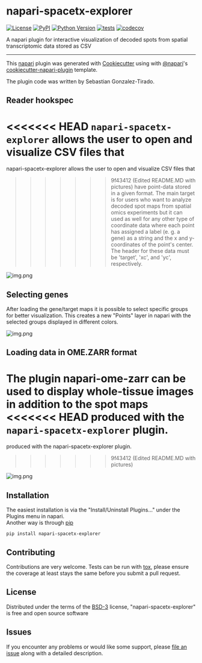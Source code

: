 # napari-spacetx-explorer

[![License](https://img.shields.io/pypi/l/napari-spacetx-explorer.svg?color=green)](https://github.com/sebgoti/napari-spacetx-explorer/raw/master/LICENSE)
[![PyPI](https://img.shields.io/pypi/v/napari-spacetx-explorer.svg?color=green)](https://pypi.org/project/napari-spacetx-explorer)
[![Python Version](https://img.shields.io/pypi/pyversions/napari-spacetx-explorer.svg?color=green)](https://python.org)
[![tests](https://github.com/sebgoti/napari-spacetx-explorer/workflows/tests/badge.svg)](https://github.com/sebgoti/napari-spacetx-explorer/actions)
[![codecov](https://codecov.io/gh/sebgoti/napari-spacetx-explorer/branch/master/graph/badge.svg)](https://codecov.io/gh/sebgoti/napari-spacetx-explorer)

A napari plugin for interactive visualization of decoded spots from spatial transcriptomic data stored as CSV

----------------------------------

This [napari] plugin was generated with [Cookiecutter] using with [@napari]'s [cookiecutter-napari-plugin] template.

The plugin code was written by Sebastian Gonzalez-Tirado.

<!--
Don't miss the full getting started guide to set up your new package:
https://github.com/napari/cookiecutter-napari-plugin#getting-started

and review the napari docs for plugin developers:
https://napari.org/docs/plugins/index.html
-->
## Reader hookspec

<<<<<<< HEAD
`napari-spacetx-explorer` allows the user to open and visualize CSV files that 
=======
napari-spacetx-explorer allows the user to open and visualize CSV files that 
>>>>>>> 9f43412 (Edited README.MD with pictures)
have point-data stored in a given format. The main target is for users who
want to analyze decoded spot maps from spatial omics experiments but it can
used as well for any other type of coordinate data where each point has assigned
a label (e. g. a gene) as a string and the x and y-coordinates of the point's center.
The header for these data must be 'target', 'xc', and 'yc', respectively.

![img.png](https://github.com/sebgoti/napari-spacetx-explorer/raw/main/docs/Read_Hookspec.png)

## Selecting genes

After loading the gene/target maps it is possible to select specific groups for better visualization.
This creates a new "Points" layer in napari with the selected groups displayed in different colors.

![img.png](https://github.com/sebgoti/napari-spacetx-explorer/raw/main/docs/_function_hookspec.png)

## Loading data in OME.ZARR format

The plugin napari-ome-zarr can be used to display whole-tissue images in addition to the spot maps
<<<<<<< HEAD
produced with the `napari-spacetx-explorer` plugin.
=======
produced with the napari-spacetx-explorer plugin.
>>>>>>> 9f43412 (Edited README.MD with pictures)

![img.png](https://github.com/sebgoti/napari-spacetx-explorer/raw/main/docs/_ome_zarr_napari_spacetx_explorer.png)

## Installation

The easiest installation is via the "Install/Uninstall Plugins..." under the Plugins menu in napari.  
Another way is through [pip] 

    pip install napari-spacetx-explorer

## Contributing

Contributions are very welcome. Tests can be run with [tox], please ensure
the coverage at least stays the same before you submit a pull request.

## License

Distributed under the terms of the [BSD-3] license,
"napari-spacetx-explorer" is free and open source software

## Issues

If you encounter any problems or would like some support, please [file an issue] along with a detailed description.

[napari]: https://github.com/napari/napari
[Cookiecutter]: https://github.com/audreyr/cookiecutter
[@napari]: https://github.com/napari
[MIT]: http://opensource.org/licenses/MIT
[BSD-3]: http://opensource.org/licenses/BSD-3-Clause
[GNU GPL v3.0]: http://www.gnu.org/licenses/gpl-3.0.txt
[GNU LGPL v3.0]: http://www.gnu.org/licenses/lgpl-3.0.txt
[Apache Software License 2.0]: http://www.apache.org/licenses/LICENSE-2.0
[Mozilla Public License 2.0]: https://www.mozilla.org/media/MPL/2.0/index.txt
[cookiecutter-napari-plugin]: https://github.com/napari/cookiecutter-napari-plugin
[file an issue]: https://github.com/sebgoti/napari-spacetx-explorer/issues
[napari]: https://github.com/napari/napari
[tox]: https://tox.readthedocs.io/en/latest/
[pip]: https://pypi.org/project/pip/
[PyPI]: https://pypi.org/
